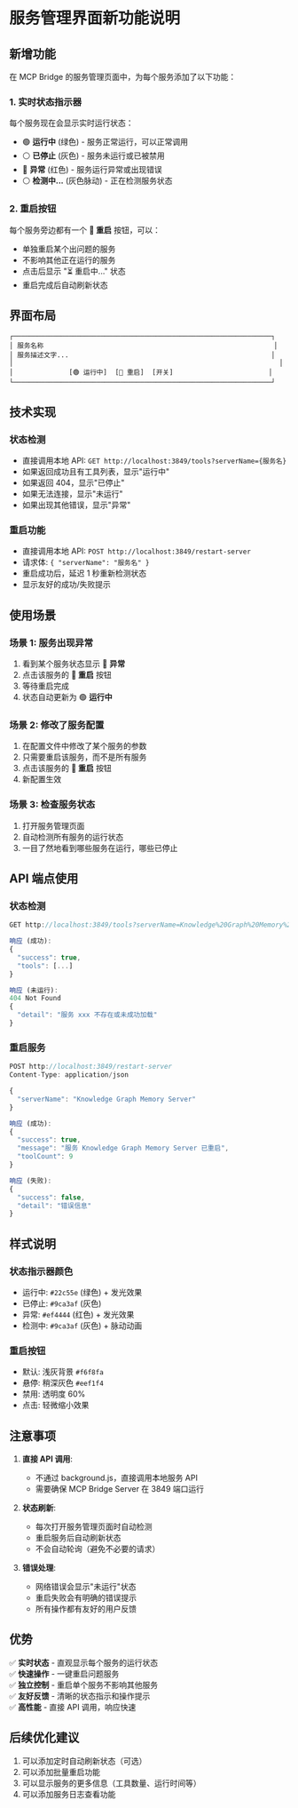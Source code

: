 # 服务管理界面新功能说明

## 新增功能

在 MCP Bridge 的服务管理页面中，为每个服务添加了以下功能：

### 1. 实时状态指示器

每个服务现在会显示实时运行状态：

- 🟢 **运行中** (绿色) - 服务正常运行，可以正常调用
- ⚪ **已停止** (灰色) - 服务未运行或已被禁用
- 🔴 **异常** (红色) - 服务运行异常或出现错误
- ⚪ **检测中...** (灰色脉动) - 正在检测服务状态

### 2. 重启按钮

每个服务旁边都有一个 **🔄 重启** 按钮，可以：
- 单独重启某个出问题的服务
- 不影响其他正在运行的服务
- 点击后显示 "⏳ 重启中..." 状态
- 重启完成后自动刷新状态

## 界面布局

```
┌─────────────────────────────────────────────────────────────────┐
│ 服务名称                                                          │
│ 服务描述文字...                                                   │
│                                                                   │
│              [🟢 运行中]  [🔄 重启]  [开关]                        │
└─────────────────────────────────────────────────────────────────┘
```

## 技术实现

### 状态检测
- 直接调用本地 API: `GET http://localhost:3849/tools?serverName={服务名}`
- 如果返回成功且有工具列表，显示"运行中"
- 如果返回 404，显示"已停止"
- 如果无法连接，显示"未运行"
- 如果出现其他错误，显示"异常"

### 重启功能
- 直接调用本地 API: `POST http://localhost:3849/restart-server`
- 请求体: `{ "serverName": "服务名" }`
- 重启成功后，延迟 1 秒重新检测状态
- 显示友好的成功/失败提示

## 使用场景

### 场景 1: 服务出现异常
1. 看到某个服务状态显示 🔴 **异常**
2. 点击该服务的 **🔄 重启** 按钮
3. 等待重启完成
4. 状态自动更新为 🟢 **运行中**

### 场景 2: 修改了服务配置
1. 在配置文件中修改了某个服务的参数
2. 只需要重启该服务，而不是所有服务
3. 点击该服务的 **🔄 重启** 按钮
4. 新配置生效

### 场景 3: 检查服务状态
1. 打开服务管理页面
2. 自动检测所有服务的运行状态
3. 一目了然地看到哪些服务在运行，哪些已停止

## API 端点使用

### 状态检测
```javascript
GET http://localhost:3849/tools?serverName=Knowledge%20Graph%20Memory%20Server

响应 (成功):
{
  "success": true,
  "tools": [...]
}

响应 (未运行):
404 Not Found
{
  "detail": "服务 xxx 不存在或未成功加载"
}
```

### 重启服务
```javascript
POST http://localhost:3849/restart-server
Content-Type: application/json

{
  "serverName": "Knowledge Graph Memory Server"
}

响应 (成功):
{
  "success": true,
  "message": "服务 Knowledge Graph Memory Server 已重启",
  "toolCount": 9
}

响应 (失败):
{
  "success": false,
  "detail": "错误信息"
}
```

## 样式说明

### 状态指示器颜色
- 运行中: `#22c55e` (绿色) + 发光效果
- 已停止: `#9ca3af` (灰色)
- 异常: `#ef4444` (红色) + 发光效果
- 检测中: `#9ca3af` (灰色) + 脉动动画

### 重启按钮
- 默认: 浅灰背景 `#f6f8fa`
- 悬停: 稍深灰色 `#eef1f4`
- 禁用: 透明度 60%
- 点击: 轻微缩小效果

## 注意事项

1. **直接 API 调用**: 
   - 不通过 background.js，直接调用本地服务 API
   - 需要确保 MCP Bridge Server 在 3849 端口运行

2. **状态刷新**:
   - 每次打开服务管理页面时自动检测
   - 重启服务后自动刷新状态
   - 不会自动轮询（避免不必要的请求）

3. **错误处理**:
   - 网络错误会显示"未运行"状态
   - 重启失败会有明确的错误提示
   - 所有操作都有友好的用户反馈

## 优势

✅ **实时状态** - 直观显示每个服务的运行状态  
✅ **快速操作** - 一键重启问题服务  
✅ **独立控制** - 重启单个服务不影响其他服务  
✅ **友好反馈** - 清晰的状态指示和操作提示  
✅ **高性能** - 直接 API 调用，响应快速  

## 后续优化建议

1. 可以添加定时自动刷新状态（可选）
2. 可以添加批量重启功能
3. 可以显示服务的更多信息（工具数量、运行时间等）
4. 可以添加服务日志查看功能
